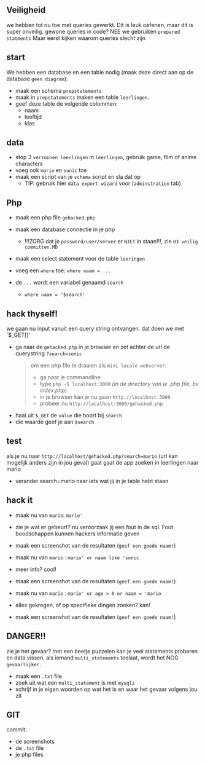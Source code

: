 ## Veiligheid

we hebben tot nu toe met queries gewerkt.
Dit is leuk oefenen, maar dit is super onveilig.
gewone queries in code? NEE
we gebruiken `prepared statments`
Maar eerst kijken waarom queries slecht zijn


## start

We hebben een database en een table nodig (maak deze direct aan op de database `geen diagram`):
- maak een schema `prepstatements`
- maak in `prepstatements` maken een table `leerlingen`.
- geef deze table de volgende colommen:
    * naam
    * leeftijd
    * klas

## data
- stop 3 `verzonnen leerlingen` in `leerlingen`, gebruik game, film of anime characters
- voeg ook `mario` en `sonic` toe
- maak een script van je `schema` script en sla dat op
    - TIP: gebruik hier `data export wizard` voor (`adminstration` tab)

## Php

- maak een php file `gehacked.php`
- maak een database connectie in je php
    * !!!ZORG dat je `password/user/server` er `NIET` in staan!!!, zie `03 veilig committen.MD`

- maak een select statement voor de table `leeringen`
- voeg een `where` toe: `where naam = ...`
- de `...` wordt een variabel genaamd `search`
    * `where naam = '$search'`

## hack thyself!

we gaan nu input vanuit een query string ontvangen. dat doen we met `$_GET[]'

- ga naar de `gehacked.php` in je browser en zet achter de url de querystring `?search=sonic`
  > om een php file te draaien als `mini locale webserver`:
  > - ga naar je commandline
  > - type `php -S localhost:3000` *(in de directory van je .php file, bv index.php)*
  > - in je browser kan je nu gaan `http://localhost:3000`
  > - probeer nu `http://localhost:3000/gehacked.php`
- haal uit `$_GET` de `value` die hoort bij `search`
- die waarde geef je aan `$search`

## test

als je nu naar `http://localhost/gehacked.php?search=mario` (url kan mogelijk anders zijn in jou geval) gaat gaat de app zoeken in leerlingen naar mario

- verander search=mario naar iets wat jij in je table hebt staan

## hack it

- maak nu van `mario`: `mario'`
- zie je wat er gebeurt? nu veroorzaak jij een fout in de sql. Fout boodschappen kunnen hackers informatie geven
- maak een screenshot van de resultaten (`geef een goede naam!`)

- maak nu van `mario` : `mario' or naam like 'sonic`
- meer info? cool!
- maak een screenshot van de resultaten (`geef een goede naam!`)

- maak nu van `mario` : `mario' or age > 0 or naam = 'mario`
- alles gekregen, of op specifieke dingen zoeken? kan!
- maak een screenshot van de resultaten (`geef een goede naam!`)

## DANGER!!

zie je het gevaar? met een beetje puzzelen kan je veel statements proberen en data vissen.
als iemand `multi_statements` toelaat, wordt het NOG `gevaarlijker`.
- maak een `.txt` file
- zoek uit wat een `multi_statement` is met `mysqli`
- schrijf in je eigen woorden op wat het is en waar het gevaar volgens jou zit


## GIT

commit:
- de screenshots 
- de `.txt` file
- je php files
